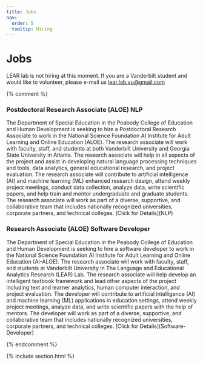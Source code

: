 ```yaml
---
title: Jobs
nav:
  order: 5
  tooltip: Hiring
---
```


# <i class="fa-solid fa-briefcase"></i>Jobs

LEAR lab is not hiring at this moment. If you are a Vanderbilt student and would like to volunteer, please e-mail us lear.lab.vu@gmail.com

{% comment %}
<h3>Postdoctoral Research Associate (ALOE) NLP</h3>
The Department of Special Education in the Peabody College of Education and Human Development is seeking to hire a Postdoctoral Research Associate to work in the National Science Foundation AI Institute for Adult Learning and Online Education (ALOE). The research associate will work with faculty, staff, and students at both Vanderbilt University and Georgia State University in Atlanta. The research associate will help in all aspects of the project and assist in developing natural language processing techniques and tools, data analytics, general educational research, and project evaluation. The research associate will contribute to artificial intelligence (AI) and machine learning (ML) enhanced research design, attend weekly project meetings, conduct data collection, analyze data, write scientific papers, and help train and mentor undergraduate and graduate students. The research associate will work as part of a diverse, supportive, and collaborative team that includes nationally recognized universities, corporate partners, and technical colleges. [Click for Details](NLP)


<h3>Research Associate (ALOE) Software Developer</h3>
The Department of Special Education in the Peabody College of Education and Human Development is seeking to hire a software developer to work in the National Science Foundation AI Institute for Adult Learning and Online Education (AI-ALOE). The research associate will work with faculty, staff, and students at Vanderbilt University in The Language and Educational Analytics Research (LEAR) Lab. The research associate will help develop an intelligent textbook framework and lead other aspects of the project including text and learner analytics, human computer interaction, and project evaluation. The developer will contribute to artificial intelligence (AI) and machine learning (ML) applications in education settings, attend weekly project meetings, analyze data, and write scientific papers with the help of mentors. The developer will work as part of a diverse, supportive, and collaborative team that includes nationally recognized universities, corporate partners, and technical colleges. [Click for Details](Software-Developer)


{% endcomment %}

{% include section.html %}


